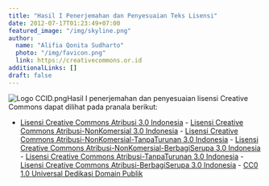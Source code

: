 ```yaml
---
title: "Hasil I Penerjemahan dan Penyesuaian Teks Lisensi"
date: 2012-07-17T01:23:49+07:00
featured_image: "/img/skyline.png"
author:
  name: "Alifia Qonita Sudharto"
  photo: "/img/favicon.png"
  link: https://creativecommons.or.id
additionalLinks: []
draft: false
---
```




<img src="../../uploads/Logo%20CCID.png" alt="Logo CCID.png" class="img-fluid w-sm-50 float-sm-end ms-sm-5 mt-t mb-4 borderless">Hasil I penerjemahan dan penyesuaian lisensi Creative Commons dapat dilihat pada pranala berikut:

  - [Lisensi Creative Commons Atribusi 3.0 Indonesia](https://creativecommons.org/licenses/by/3.0/deed.id)  - [Lisensi Creative Commons Atribusi-NonKomersial 3.0 Indonesia](https://creativecommons.org/licenses/by-nc/3.0/deed.id)  - [Lisensi Creative Commons Atribusi-NonKomersial-TanpaTurunan 3.0 Indonesia](https://creativecommons.org/licenses/by-nc-nd/3.0/deed.id)  - [Lisensi Creative Commons Atribusi-NonKomersial-BerbagiSerupa 3.0 Indonesia](https://creativecommons.org/licenses/by-nc-sa/3.0/deed.id)  - [Lisensi Creative Commons Atribusi-TanpaTurunan 3.0 Indonesia](https://creativecommons.org/licenses/by-nd/3.0/deed.id)  - [Lisensi Creative Commons Atribusi-BerbagiSerupa 3.0 Indonesia](https://creativecommons.org/licenses/by-sa/3.0/deed.id)  - [CC0 1.0 Universal Dedikasi Domain Publik](https://creativecommons.org/publicdomain/zero/1.0/deed.id)

